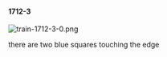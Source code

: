 #### 1712-3
![train-1712-3-0.png](https://github.com/lil-lab/nlvr/raw/master/nlvr/train/images/28/train-1712-3-0.png "train-1712-3-0.png")

there are two blue squares touching the edge